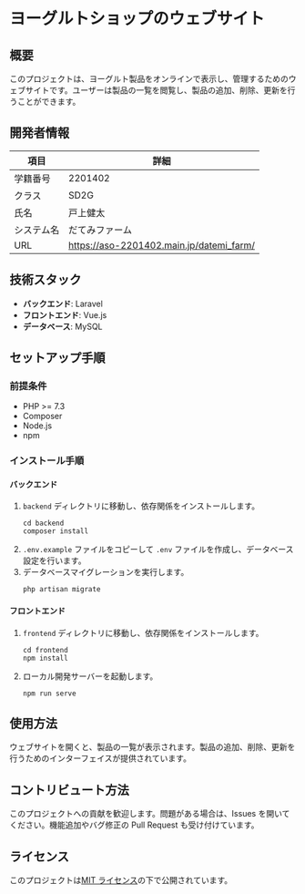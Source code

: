 # ヨーグルトショップのウェブサイト

## 概要

このプロジェクトは、ヨーグルト製品をオンラインで表示し、管理するためのウェブサイトです。ユーザーは製品の一覧を閲覧し、製品の追加、削除、更新を行うことができます。

## 開発者情報

| 項目       | 詳細                                     |
| ---------- | ---------------------------------------- |
| 学籍番号   | 2201402                                  |
| クラス     | SD2G                                     |
| 氏名       | 戸上健太                                 |
| システム名 | だてみファーム                           |
| URL        | https://aso-2201402.main.jp/datemi_farm/ |

## 技術スタック

- **バックエンド**: Laravel
- **フロントエンド**: Vue.js
- **データベース**: MySQL

## セットアップ手順

### 前提条件

- PHP >= 7.3
- Composer
- Node.js
- npm

### インストール手順

#### バックエンド

1. `backend` ディレクトリに移動し、依存関係をインストールします。
   ```
   cd backend
   composer install
   ```
2. `.env.example` ファイルをコピーして `.env` ファイルを作成し、データベース設定を行います。
3. データベースマイグレーションを実行します。
   ```
   php artisan migrate
   ```

#### フロントエンド

1. `frontend` ディレクトリに移動し、依存関係をインストールします。
   ```
   cd frontend
   npm install
   ```
2. ローカル開発サーバーを起動します。
   ```
   npm run serve
   ```

## 使用方法

ウェブサイトを開くと、製品の一覧が表示されます。製品の追加、削除、更新を行うためのインターフェイスが提供されています。

## コントリビュート方法

このプロジェクトへの貢献を歓迎します。問題がある場合は、Issues を開いてください。機能追加やバグ修正の Pull Request も受け付けています。

## ライセンス

このプロジェクトは[MIT ライセンス](LICENSE)の下で公開されています。
